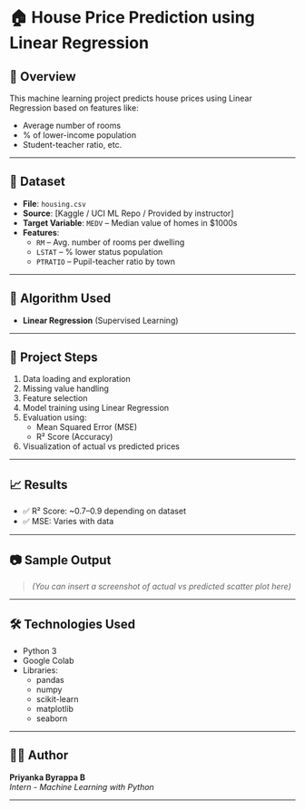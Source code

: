 # 🏠 House Price Prediction using Linear Regression

## 📌 Overview

This machine learning project predicts house prices using Linear Regression based on features like:
- Average number of rooms
- % of lower-income population
- Student-teacher ratio, etc.

---

## 📁 Dataset

- **File**: `housing.csv`
- **Source**: [Kaggle / UCI ML Repo / Provided by instructor]
- **Target Variable**: `MEDV` – Median value of homes in $1000s
- **Features**:
  - `RM` – Avg. number of rooms per dwelling
  - `LSTAT` – % lower status population
  - `PTRATIO` – Pupil-teacher ratio by town

---

## 🧠 Algorithm Used

- **Linear Regression** (Supervised Learning)

---

## 🚀 Project Steps

1. Data loading and exploration
2. Missing value handling
3. Feature selection
4. Model training using Linear Regression
5. Evaluation using:
   - Mean Squared Error (MSE)
   - R² Score (Accuracy)
6. Visualization of actual vs predicted prices

---

## 📈 Results

- ✅ R² Score: ~0.7–0.9 depending on dataset
- ✅ MSE: Varies with data

---

## 📷 Sample Output

> *(You can insert a screenshot of actual vs predicted scatter plot here)*

---

## 🛠 Technologies Used

- Python 3
- Google Colab
- Libraries:
  - pandas
  - numpy
  - scikit-learn
  - matplotlib
  - seaborn

---

## 🙋‍♀️ Author

**Priyanka Byrappa B**  
*Intern - Machine Learning with Python*

---

